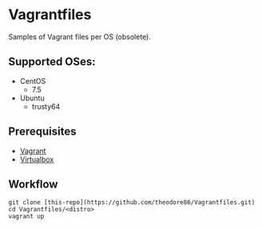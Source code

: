 # Vagrantfiles

Samples of Vagrant files per OS (obsolete).

## Supported OSes:

* CentOS
  * 7.5
* Ubuntu
  * trusty64

## Prerequisites

* [Vagrant](https://www.vagrantup.com)
* [Virtualbox](https://www.virtualbox.org/wiki/Downloads)

## Workflow

```console
git clone [this-repo](https://github.com/theodore86/Vagrantfiles.git)
cd Vagrantfiles/<distro>
vagrant up
```
